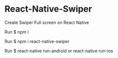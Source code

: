 # React-Native-Swiper
Create Swiper Full screen on React Native 

Run $ npm i

Run $ npm i react-native-swiper

Run $ react-native run-android or react-native run-ios
